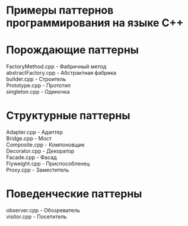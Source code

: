 # Примеры паттернов программирования на языке C++
# Порождающие паттерны
FactoryMethod.cpp - Фабричный метод\
abstractFactory.cpp - Абстрактная фабрика\
builder.cpp - Строитель\
Prototype.cpp - Прототип\
singleton.cpp - Одиночка
# Структурные паттерны
Adapter.cpp - Адаптер\
Bridge.cpp - Мост\
Composite.cpp - Компоновщик\
Decorator.cpp - Декоратор\
Facade.cpp - Фасад\
Flyweight.cpp - Приспособленец\
Proxy.cpp - Заместитель
# Поведенческие паттерны
observer.cpp - Обозреватель\
visitor.cpp - Посетитель
